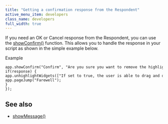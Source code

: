 ```yaml
---
title: "Getting a confirmation response from the Respondent"
active_menu_item: developers
class_name: developers
full_width: true
---
```



If you need an OK or Cancel response from the Respondent, you can use the [showConfirm()](../../../client-api/app-functions/showconfirm.htm) function. This allows you to handle the response in your script as shown in the simple example below.

Example

    app.showConfirm("Confirm", "Are you sure you want to remove the highlighting from the drop down list?",function(response) {
    if(response) {
    app.unhighlightWidgets(["If set to true, the user is able to drag and drop the widget with the mouse at run timeColor"]);
    app.pageJump("Farewell");
    }
    });
   

## See also 

 - [showMessage()](../../../client-api/app-functions/showmessage.htm)


